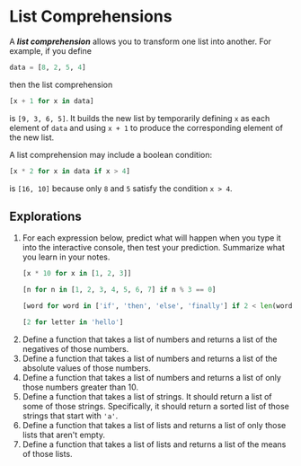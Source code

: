 # List Comprehensions

A ***list comprehension*** allows you to transform one list into another. For example, if you define

```python
data = [8, 2, 5, 4]
```

then the list comprehension

```python
[x + 1 for x in data]
```

is `[9, 3, 6, 5]`. It builds the new list by temporarily defining `x` as each element of `data` and using `x + 1` to
produce the corresponding element of the new list.

A list comprehension may include a boolean condition:

```python
[x * 2 for x in data if x > 4]
```

is `[16, 10]` because only `8` and `5` satisfy the condition `x > 4`.

## Explorations

1. For each expression below, predict what will happen when you type it into the interactive console, then test your
prediction. Summarize what you learn in your notes.
    ```python
    [x * 10 for x in [1, 2, 3]]
    ```
    ```python
    [n for n in [1, 2, 3, 4, 5, 6, 7] if n % 3 == 0]
    ```
    ```python
    [word for word in ['if', 'then', 'else', 'finally'] if 2 < len(word) < 5]
    ```
    ```python
    [2 for letter in 'hello']
    ```
1. Define a function that takes a list of numbers and returns a list of the negatives of those numbers.
1. Define a function that takes a list of numbers and returns a list of the absolute values of those numbers.
1. Define a function that takes a list of numbers and returns a list of only those numbers greater than 10.
1. Define a function that takes a list of strings. It should return a list of some of those strings. Specifically,
it should return a sorted list of those strings that start with `'a'`.
1. Define a function that takes a list of lists and returns a list of only those lists that aren't empty.
1. Define a function that takes a list of lists and returns a list of the means of those lists.
